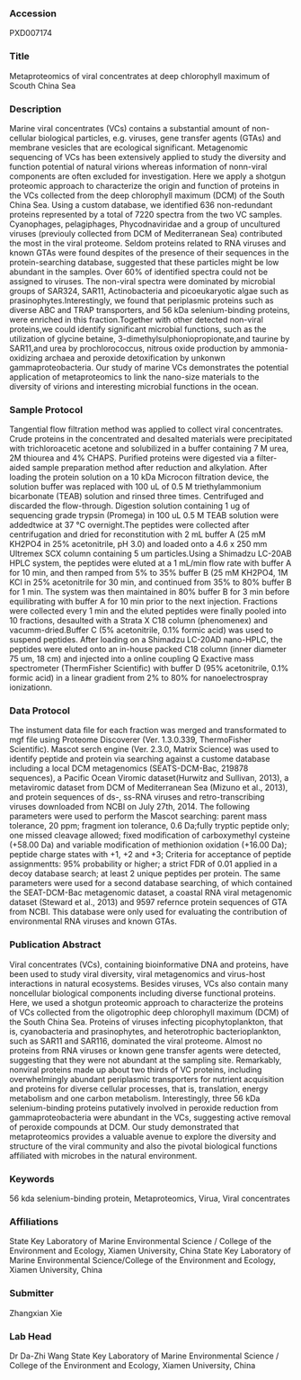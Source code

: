 ### Accession
PXD007174

### Title
Metaproteomics of viral concentrates at deep chlorophyll maximum of Scouth China Sea

### Description
Marine viral concentrates (VCs) contains a substantial amount of non-cellular biological particles, e.g. viruses, gene transfer agents (GTAs) and membrane vesicles that are ecological significant. Metagenomic sequencing of VCs has been extensively applied to study the diversity and function potential of natural virions whereas information of nonn-viral components are often excluded for investigation. Here we apply a shotgun  proteomic approach to characterize the origin and function of proteins in the VCs collected from the deep chlorophyll maximum (DCM) of the South China Sea. Using a custom database, we identified 636 non-redundant proteins represented by a total of 7220 spectra from the two VC samples. Cyanophages, pelagiphages, Phycodnaviridae and a group of uncultured viruses (previouly collected from DCM of Mediterranean Sea) contributed the most in the viral proteome. Seldom proteins related to RNA viruses and known GTAs were found despites of the presence of their sequences in the protein-searching database, suggested that these particles might be low abundant in the samples. Over 60% of identified spectra could not be assigned to viruses. The non-viral spectra were dominated by microbial groups of SAR324, SAR11, Actinobacteria and picoeukaryotic algae such as prasinophytes.Interestingly, we found that periplasmic proteins such as diverse ABC and TRAP transporters, and 56 kDa selenium-binding proteins, were enriched in this fraction.Together with other detected non-viral proteins,we could identify significant microbial functions, such as the utilization of glycine betaine, 3-dimethylsulphoniopropionate,and taurine by SAR11,and urea by prochlorococcus, nitrous oxide production by ammonia-oxidizing archaea and peroxide detoxification by unkonwn gammaproteobacteria. Our study of marine VCs demonstrates the potential application of metaproteomics to link the nano-size materials to the diversity of virions and interesting microbial functions in the ocean.

### Sample Protocol
Tangential flow filtration method was applied to collect viral concentrates. Crude proteins in the concentrated and desalted materials were precipitated with trichloroacetic acetone and solubilized in a buffer containing 7 M urea, 2M thiourea and 4% CHAPS. Purified proteins were digested via a filter-aided sample preparation method after reduction and alkylation. After loading the protein solution on a 10 kDa Microcon filtration device, the solution buffer was replaced with 100 uL of 0.5 M triethylammonium bicarbonate (TEAB) solution and rinsed three times. Centrifuged and discarded the flow-through. Digestion solution containing 1 ug of sequencing grade trypsin (Promega) in 100 uL 0.5 M TEAB solution were addedtwice at 37 ℃ overnight.The peptides were collected after centrifugation and dried for reconstitution with 2 mL buffer A (25 mM KH2PO4 in 25% acetonitrile, pH 3.0) and loaded onto a 4.6 x 250 mm Ultremex SCX column containing 5 um particles.Using a Shimadzu LC-20AB HPLC system, the peptides were eluted at a 1 mL/min flow rate with buffer A for 10 min, and then ramped from 5% to 35% buffer B (25 mM KH2PO4, 1M KCl in 25% acetonitrile for 30 min, and continued from 35% to 80% buffer B for 1 min. The system was then maintained in 80% buffer B for 3 min before equilibrating with buffer A for 10 min prior to the next injection. Fractions were collected every 1 min and the eluted peptides were finally pooled into 10 fractions, desaulted with a Strata X C18 column (phenomenex) and vacumm-dried.Buffer C (5% acetonitrile, 0.1% formic acid) was used to suspend peptides. After loading on a Shimadzu LC-20AD nano-HPLC, the peptides were eluted onto an in-house packed C18 column (inner diameter 75 um, 18 cm) and injected into a online coupling Q Exactive mass spectrometer (ThermFisher Scientific) with buffer D (95% acetonitrile, 0.1% formic acid) in a linear gradient from 2% to 80% for nanoelectrospray ionizationn.

### Data Protocol
The instument data file for each fraction was merged and transformated to mgf file using Proteome Discoverer (Ver. 1.3.0.339, ThermoFisher Scientific). Mascot serch engine (Ver. 2.3.0, Matrix Science) was used to identify peptide and protein via searching against a custome database including a local DCM metagenomics (SEATS-DCM-Bac, 219878 sequences), a Pacific Ocean Viromic dataset(Hurwitz and Sullivan, 2013), a metaviromic dataset from DCM of Mediterranean Sea (Mizuno et al., 2013), and protein sequences of ds-, ss-RNA viruses and retro-transcribing viruses downloaded from NCBI on  July 27th, 2014. The following parameters were used to perform the Mascot searching: parent mass tolerance, 20 ppm; fragment ion tolerance, 0.6 Da;fully tryptic peptide only; one missed cleavage allowed; fixed modification of carboxymethyl cysteine (+58.00 Da) and variable modification of methionion oxidation (+16.00 Da); peptide charge states with +1, +2 and +3; Criteria for acceptance of peptide assignmentts: 95% probability or higher; a strict FDR of 0.01 applied in a decoy database search; at least 2 unique peptides per protein. The same parameters were used for a second database searching, of which contained the SEAT-DCM-Bac metagenomic dataset, a coastal RNA viral metagenomic dataset (Steward et al., 2013) and 9597 refernce protein sequences of GTA from NCBI. This database were only used for evaluating the contribution of environmental RNA viruses and known GTAs.

### Publication Abstract
Viral concentrates (VCs), containing bioinformative DNA and proteins, have been used to study viral diversity, viral metagenomics and virus-host interactions in natural ecosystems. Besides viruses, VCs also contain many noncellular biological components including diverse functional proteins. Here, we used a shotgun proteomic approach to characterize the proteins of VCs collected from the oligotrophic deep chlorophyll maximum (DCM) of the South China Sea. Proteins of viruses infecting picophytoplankton, that is, cyanobacteria and prasinophytes, and heterotrophic bacterioplankton, such as SAR11 and SAR116, dominated the viral proteome. Almost no proteins from RNA viruses or known gene transfer agents were detected, suggesting that they were not abundant at the sampling site. Remarkably, nonviral proteins made up about two thirds of VC proteins, including overwhelmingly abundant periplasmic transporters for nutrient acquisition and proteins for diverse cellular processes, that is, translation, energy metabolism and one carbon metabolism. Interestingly, three 56 kDa selenium-binding proteins putatively involved in peroxide reduction from gammaproteobacteria were abundant in the VCs, suggesting active removal of peroxide compounds at DCM. Our study demonstrated that metaproteomics provides a valuable avenue to explore the diversity and structure of the viral community and also the pivotal biological functions affiliated with microbes in the natural environment.

### Keywords
56 kda selenium-binding protein, Metaproteomics, Virua, Viral concentrates

### Affiliations
State Key Laboratory of Marine Environmental Science / College of the Environment and Ecology, Xiamen University, China
State Key Laboratory of Marine Environmental Science/College of the Environment and Ecology, Xiamen University, China

### Submitter
Zhangxian Xie

### Lab Head
Dr Da-Zhi Wang
State Key Laboratory of Marine Environmental Science / College of the Environment and Ecology, Xiamen University, China


